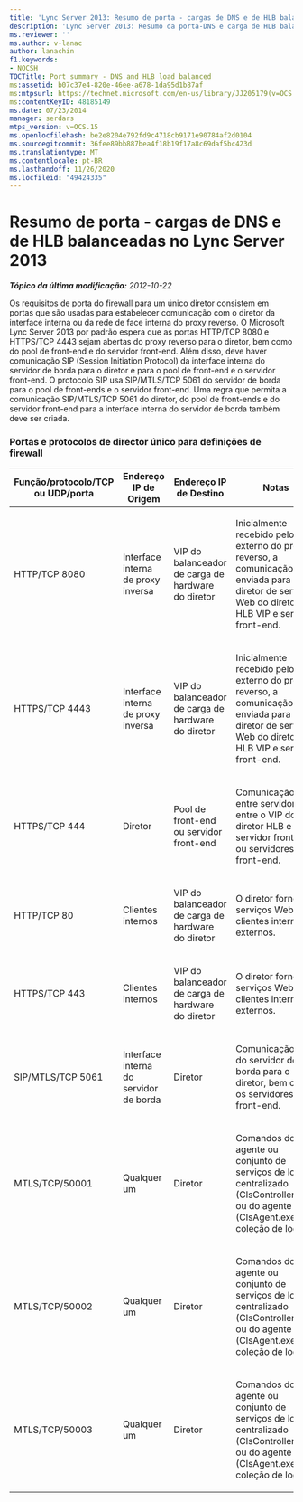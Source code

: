 ```yaml
---
title: 'Lync Server 2013: Resumo de porta - cargas de DNS e de HLB balanceadas'
description: 'Lync Server 2013: Resumo da porta-DNS e carga de HLB balanceada.'
ms.reviewer: ''
ms.author: v-lanac
author: lanachin
f1.keywords:
- NOCSH
TOCTitle: Port summary - DNS and HLB load balanced
ms:assetid: b07c37e4-820e-46ee-a678-1da95d1b87af
ms:mtpsurl: https://technet.microsoft.com/en-us/library/JJ205179(v=OCS.15)
ms:contentKeyID: 48185149
ms.date: 07/23/2014
manager: serdars
mtps_version: v=OCS.15
ms.openlocfilehash: be2e8204e792fd9c4718cb9171e90784af2d0104
ms.sourcegitcommit: 36fee89bb887bea4f18b19f17a8c69daf5bc423d
ms.translationtype: MT
ms.contentlocale: pt-BR
ms.lasthandoff: 11/26/2020
ms.locfileid: "49424335"
---
```

# <a name="port-summary---dns-and-hlb-load-balanced-in-lync-server-2013"></a>Resumo de porta - cargas de DNS e de HLB balanceadas no Lync Server 2013

<div data-xmlns="http://www.w3.org/1999/xhtml">

<div class="topic" data-xmlns="http://www.w3.org/1999/xhtml" data-msxsl="urn:schemas-microsoft-com:xslt" data-cs="https://msdn.microsoft.com/">

<div data-asp="https://msdn2.microsoft.com/asp">



</div>

<div id="mainSection">

<div id="mainBody">

<span> </span>

_**Tópico da última modificação:** 2012-10-22_

Os requisitos de porta do firewall para um único diretor consistem em portas que são usadas para estabelecer comunicação com o diretor da interface interna ou da rede de face interna do proxy reverso. O Microsoft Lync Server 2013 por padrão espera que as portas HTTP/TCP 8080 e HTTPS/TCP 4443 sejam abertas do proxy reverso para o diretor, bem como do pool de front-end e do servidor front-end. Além disso, deve haver comunicação SIP (Session Initiation Protocol) da interface interna do servidor de borda para o diretor e para o pool de front-end e o servidor front-end. O protocolo SIP usa SIP/MTLS/TCP 5061 do servidor de borda para o pool de front-ends e o servidor front-end. Uma regra que permita a comunicação SIP/MTLS/TCP 5061 do diretor, do pool de front-ends e do servidor front-end para a interface interna do servidor de borda também deve ser criada.

### <a name="single-director-ports-and-protocols-for-firewall-definitions"></a>Portas e protocolos de director único para definições de firewall

<table>
<colgroup>
<col style="width: 25%" />
<col style="width: 25%" />
<col style="width: 25%" />
<col style="width: 25%" />
</colgroup>
<thead>
<tr class="header">
<th>Função/protocolo/TCP ou UDP/porta</th>
<th>Endereço IP de Origem</th>
<th>Endereço IP de Destino</th>
<th>Notas</th>
</tr>
</thead>
<tbody>
<tr class="odd">
<td><p>HTTP/TCP 8080</p></td>
<td><p>Interface interna de proxy inversa</p></td>
<td><p>VIP do balanceador de carga de hardware do diretor</p></td>
<td><p>Inicialmente recebido pelo lado externo do proxy reverso, a comunicação é enviada para o diretor de serviços Web do diretor HLB VIP e servidor front-end.</p></td>
</tr>
<tr class="even">
<td><p>HTTPS/TCP 4443</p></td>
<td><p>Interface interna de proxy inversa</p></td>
<td><p>VIP do balanceador de carga de hardware do diretor</p></td>
<td><p>Inicialmente recebido pelo lado externo do proxy reverso, a comunicação é enviada para o diretor de serviços Web do diretor HLB VIP e servidor front-end.</p></td>
</tr>
<tr class="odd">
<td><p>HTTPS/TCP 444</p></td>
<td><p>Diretor</p></td>
<td><p>Pool de front-end ou servidor front-end</p></td>
<td><p>Comunicação entre servidores entre o VIP do diretor HLB e o servidor front-end ou servidores front-end.</p></td>
</tr>
<tr class="even">
<td><p>HTTP/TCP 80</p></td>
<td><p>Clientes internos</p></td>
<td><p>VIP do balanceador de carga de hardware do diretor</p></td>
<td><p>O diretor fornece serviços Web para clientes internos e externos.</p></td>
</tr>
<tr class="odd">
<td><p>HTTPS/TCP 443</p></td>
<td><p>Clientes internos</p></td>
<td><p>VIP do balanceador de carga de hardware do diretor</p></td>
<td><p>O diretor fornece serviços Web para clientes internos e externos.</p></td>
</tr>
<tr class="even">
<td><p>SIP/MTLS/TCP 5061</p></td>
<td><p>Interface interna do servidor de borda</p></td>
<td><p>Diretor</p></td>
<td><p>Comunicação SIP do servidor de borda para o diretor, bem como os servidores front-end.</p></td>
</tr>
<tr class="odd">
<td><p>MTLS/TCP/50001</p></td>
<td><p>Qualquer um</p></td>
<td><p>Diretor</p></td>
<td><p>Comandos do agente ou conjunto de serviços de log centralizado (ClsController.exe) ou do agente (ClsAgent.exe) e a coleção de logs</p></td>
</tr>
<tr class="even">
<td><p>MTLS/TCP/50002</p></td>
<td><p>Qualquer um</p></td>
<td><p>Diretor</p></td>
<td><p>Comandos do agente ou conjunto de serviços de log centralizado (ClsController.exe) ou do agente (ClsAgent.exe) e a coleção de logs</p></td>
</tr>
<tr class="odd">
<td><p>MTLS/TCP/50003</p></td>
<td><p>Qualquer um</p></td>
<td><p>Diretor</p></td>
<td><p>Comandos do agente ou conjunto de serviços de log centralizado (ClsController.exe) ou do agente (ClsAgent.exe) e a coleção de logs</p></td>
</tr>
</tbody>
</table>


</div>

<span> </span>

</div>

</div>

</div>

